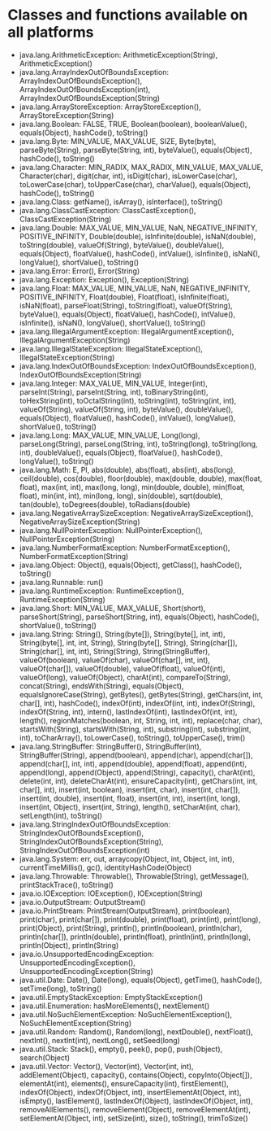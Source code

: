 Classes and functions available on all platforms
================================================

- java.lang.ArithmeticException: ArithmeticException(String), ArithmeticException()
- java.lang.ArrayIndexOutOfBoundsException: ArrayIndexOutOfBoundsException(), ArrayIndexOutOfBoundsException(int), ArrayIndexOutOfBoundsException(String)
- java.lang.ArrayStoreException: ArrayStoreException(), ArrayStoreException(String)
- java.lang.Boolean: FALSE, TRUE, Boolean(boolean), booleanValue(), equals(Object), hashCode(), toString()
- java.lang.Byte: MIN_VALUE, MAX_VALUE, SIZE, Byte(byte), parseByte(String), parseByte(String, int), byteValue(), equals(Object), hashCode(), toString()
- java.lang.Character: MIN_RADIX, MAX_RADIX, MIN_VALUE, MAX_VALUE, Character(char), digit(char, int), isDigit(char), isLowerCase(char), toLowerCase(char), toUpperCase(char), charValue(), equals(Object), hashCode(), toString()
- java.lang.Class: getName(), isArray(), isInterface(), toString()
- java.lang.ClassCastException: ClassCastException(), ClassCastException(String)
- java.lang.Double: MAX_VALUE, MIN_VALUE, NaN, NEGATIVE_INFINITY, POSITIVE_INFINITY, Double(double), isInfinite(double), isNaN(double), toString(double), valueOf(String), byteValue(), doubleValue(), equals(Object), floatValue(), hashCode(), intValue(), isInfinite(), isNaN(), longValue(), shortValue(), toString()
- java.lang.Error: Error(), Error(String)
- java.lang.Exception: Exception(), Exception(String)
- java.lang.Float: MAX_VALUE, MIN_VALUE, NaN, NEGATIVE_INFINITY, POSITIVE_INFINITY, Float(double), Float(float), isInfinite(float), isNaN(float), parseFloat(String), toString(float), valueOf(String), byteValue(), equals(Object), floatValue(), hashCode(), intValue(), isInfinite(), isNaN(), longValue(), shortValue(), toString()
- java.lang.IllegalArgumentException: IllegalArgumentException(), IllegalArgumentException(String)
- java.lang.IllegalStateException: IllegalStateException(), IllegalStateException(String)
- java.lang.IndexOutOfBoundsException: IndexOutOfBoundsException(), IndexOutOfBoundsException(String)
- java.lang.Integer: MAX_VALUE, MIN_VALUE, Integer(int), parseInt(String), parseInt(String, int), toBinaryString(int), toHexString(int), toOctalString(int), toString(int), toString(int, int), valueOf(String), valueOf(String, int), byteValue(), doubleValue(), equals(Object), floatValue(), hashCode(), intValue(), longValue(), shortValue(), toString()
- java.lang.Long: MAX_VALUE, MIN_VALUE, Long(long), parseLong(String), parseLong(String, int), toString(long), toString(long, int), doubleValue(), equals(Object), floatValue(), hashCode(), longValue(), toString()
- java.lang.Math: E, PI, abs(double), abs(float), abs(int), abs(long), ceil(double), cos(double), floor(double), max(double, double), max(float, float), max(int, int), max(long, long), min(double, double), min(float, float), min(int, int), min(long, long), sin(double), sqrt(double), tan(double), toDegrees(double), toRadians(double)
- java.lang.NegativeArraySizeException: NegativeArraySizeException(), NegativeArraySizeException(String)
- java.lang.NullPointerException: NullPointerException(), NullPointerException(String)
- java.lang.NumberFormatException: NumberFormatException(), NumberFormatException(String)
- java.lang.Object: Object(), equals(Object), getClass(), hashCode(), toString()
- java.lang.Runnable: run()
- java.lang.RuntimeException: RuntimeException(), RuntimeException(String)
- java.lang.Short: MIN_VALUE, MAX_VALUE, Short(short), parseShort(String), parseShort(String, int), equals(Object), hashCode(), shortValue(), toString()
- java.lang.String: String(), String(byte[]), String(byte[], int, int), String(byte[], int, int, String), String(byte[], String), String(char[]), String(char[], int, int), String(String), String(StringBuffer), valueOf(boolean), valueOf(char), valueOf(char[], int, int), valueOf(char[]), valueOf(double), valueOf(float), valueOf(int), valueOf(long), valueOf(Object), charAt(int), compareTo(String), concat(String), endsWith(String), equals(Object), equalsIgnoreCase(String), getBytes(), getBytes(String), getChars(int, int, char[], int), hashCode(), indexOf(int), indexOf(int, int), indexOf(String), indexOf(String, int), intern(), lastIndexOf(int), lastIndexOf(int, int), length(), regionMatches(boolean, int, String, int, int), replace(char, char), startsWith(String), startsWith(String, int), substring(int), substring(int, int), toCharArray(), toLowerCase(), toString(), toUpperCase(), trim()
- java.lang.StringBuffer: StringBuffer(), StringBuffer(int), StringBuffer(String), append(boolean), append(char), append(char[]), append(char[], int, int), append(double), append(float), append(int), append(long), append(Object), append(String), capacity(), charAt(int), delete(int, int), deleteCharAt(int), ensureCapacity(int), getChars(int, int, char[], int), insert(int, boolean), insert(int, char), insert(int, char[]), insert(int, double), insert(int, float), insert(int, int), insert(int, long), insert(int, Object), insert(int, String), length(), setCharAt(int, char), setLength(int), toString()
- java.lang.StringIndexOutOfBoundsException: StringIndexOutOfBoundsException(), StringIndexOutOfBoundsException(String), StringIndexOutOfBoundsException(int)
- java.lang.System: err, out, arraycopy(Object, int, Object, int, int), currentTimeMillis(), gc(), identityHashCode(Object)
- java.lang.Throwable: Throwable(), Throwable(String), getMessage(), printStackTrace(), toString()
- java.io.IOException: IOException(), IOException(String)
- java.io.OutputStream: OutputStream()
- java.io.PrintStream: PrintStream(OutputStream), print(boolean), print(char), print(char[]), print(double), print(float), print(int), print(long), print(Object), print(String), println(), println(boolean), println(char), println(char[]), println(double), println(float), println(int), println(long), println(Object), println(String)
- java.io.UnsupportedEncodingException: UnsupportedEncodingException(), UnsupportedEncodingException(String)
- java.util.Date: Date(), Date(long), equals(Object), getTime(), hashCode(), setTime(long), toString()
- java.util.EmptyStackException: EmptyStackException()
- java.util.Enumeration: hasMoreElements(), nextElement()
- java.util.NoSuchElementException: NoSuchElementException(), NoSuchElementException(String)
- java.util.Random: Random(), Random(long), nextDouble(), nextFloat(), nextInt(), nextInt(int), nextLong(), setSeed(long)
- java.util.Stack: Stack(), empty(), peek(), pop(), push(Object), search(Object)
- java.util.Vector: Vector(), Vector(int), Vector(int, int), addElement(Object), capacity(), contains(Object), copyInto(Object[]), elementAt(int), elements(), ensureCapacity(int), firstElement(), indexOf(Object), indexOf(Object, int), insertElementAt(Object, int), isEmpty(), lastElement(), lastIndexOf(Object), lastIndexOf(Object, int), removeAllElements(), removeElement(Object), removeElementAt(int), setElementAt(Object, int), setSize(int), size(), toString(), trimToSize()
